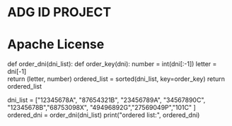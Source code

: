 # ADG ID PROJECT
# Apache License
def order_dni(dni_list):
    def order_key(dni):
        number = int(dni[:-1])
        letter = dni[-1]        
        return (letter, number)
    ordered_list = sorted(dni_list, key=order_key)
    return ordered_list

dni_list = ["12345678A", "87654321B", "23456789A", "34567890C", "12345678B","68753098X", "49496892G","27569049P","101C" ]
ordered_dni = order_dni(dni_list)
print("ordered list:", ordered_dni)

